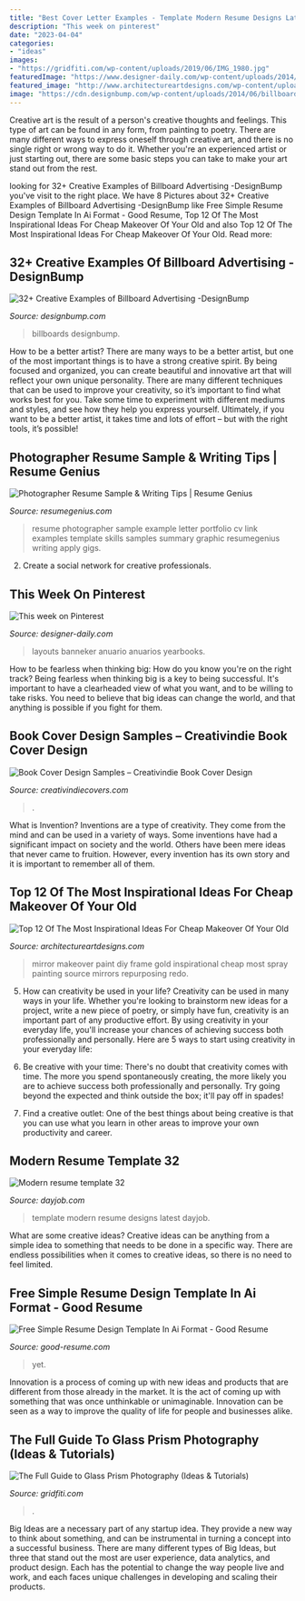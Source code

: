 ```yaml
---
title: "Best Cover Letter Examples - Template Modern Resume Designs Latest Dayjob"
description: "This week on pinterest"
date: "2023-04-04"
categories:
- "ideas"
images:
- "https://gridfiti.com/wp-content/uploads/2019/06/IMG_1980.jpg"
featuredImage: "https://www.designer-daily.com/wp-content/uploads/2014/07/f847ef05b1dbee4ab9f398768f7549d6.jpg"
featured_image: "http://www.architectureartdesigns.com/wp-content/uploads/2016/03/11-3-630x596.jpg"
image: "https://cdn.designbump.com/wp-content/uploads/2014/06/billboards-ads-creative-023.jpg"
---
```



Creative art is the result of a person's creative thoughts and feelings. This type of art can be found in any form, from painting to poetry. There are many different ways to express oneself through creative art, and there is no single right or wrong way to do it. Whether you're an experienced artist or just starting out, there are some basic steps you can take to make your art stand out from the rest.

	

		
looking for 32+ Creative Examples of Billboard Advertising -DesignBump you've visit to the right place. We have 8 Pictures about 32+ Creative Examples of Billboard Advertising -DesignBump like Free Simple Resume Design Template In Ai Format - Good Resume, Top 12 Of The Most Inspirational Ideas For Cheap Makeover Of Your Old and also Top 12 Of The Most Inspirational Ideas For Cheap Makeover Of Your Old. Read more:
		
    
## 32+ Creative Examples Of Billboard Advertising -DesignBump

<img loading=lazy src="https://cdn.designbump.com/wp-content/uploads/2014/06/billboards-ads-creative-023.jpg" onerror="this.onerror=null;this.src='https://tse2.mm.bing.net/th?id=OIP.QrB6MIHoFKFNeI30EyJ2QwHaJ6&amp;pid=15.1';" alt="32+ Creative Examples of Billboard Advertising -DesignBump">

_Source: designbump.com_

>billboards designbump. 

	

How to be a better artist?
There are many ways to be a better artist, but one of the most important things is to have a strong creative spirit. By being focused and organized, you can create beautiful and innovative art that will reflect your own unique personality. There are many different techniques that can be used to improve your creativity, so it’s important to find what works best for you. Take some time to experiment with different mediums and styles, and see how they help you express yourself. Ultimately, if you want to be a better artist, it takes time and lots of effort – but with the right tools, it’s possible!

    
## Photographer Resume Sample &amp; Writing Tips | Resume Genius

<img loading=lazy src="https://resumegenius.com/wp-content/uploads/2019/03/Photographer-Resume-Example-Template.png" onerror="this.onerror=null;this.src='https://tse3.mm.bing.net/th?id=OIP.nu0mAd1k_F-UHLr-ethxcQHaKe&amp;pid=15.1';" alt="Photographer Resume Sample &amp; Writing Tips | Resume Genius">

_Source: resumegenius.com_

>resume photographer sample example letter portfolio cv link examples template skills samples summary graphic resumegenius writing apply gigs. 

	

2. Create a social network for creative professionals. 

    
## This Week On Pinterest

<img loading=lazy src="https://www.designer-daily.com/wp-content/uploads/2014/07/f847ef05b1dbee4ab9f398768f7549d6.jpg" onerror="this.onerror=null;this.src='https://tse1.mm.bing.net/th?id=OIP.mcwhjV27FxtUmL9la8b1NwHaKC&amp;pid=15.1';" alt="This week on Pinterest">

_Source: designer-daily.com_

>layouts banneker anuario anuarios yearbooks. 

	

How to be fearless when thinking big: How do you know you're on the right track?
Being fearless when thinking big is a key to being successful. It's important to have a clearheaded view of what you want, and to be willing to take risks. You need to believe that big ideas can change the world, and that anything is possible if you fight for them.

    
## Book Cover Design Samples – Creativindie Book Cover Design

<img loading=lazy src="https://www.creativindiecovers.com/wp-content/uploads/2011/10/newspine3.jpg" onerror="this.onerror=null;this.src='https://tse4.mm.bing.net/th?id=OIP.h0U1gAnlbWTN0td8HbkyXgHaFe&amp;pid=15.1';" alt="Book Cover Design Samples – Creativindie Book Cover Design">

_Source: creativindiecovers.com_

>. 

	

What is Invention?
Inventions are a type of creativity. They come from the mind and can be used in a variety of ways. Some inventions have had a significant impact on society and the world. Others have been mere ideas that never came to fruition. However, every invention has its own story and it is important to remember all of them.

    
## Top 12 Of The Most Inspirational Ideas For Cheap Makeover Of Your Old

<img loading=lazy src="http://www.architectureartdesigns.com/wp-content/uploads/2016/03/11-3-630x596.jpg" onerror="this.onerror=null;this.src='https://tse1.mm.bing.net/th?id=OIP.MtsXCaxlyTYbDX89A6gPbAHaHA&amp;pid=15.1';" alt="Top 12 Of The Most Inspirational Ideas For Cheap Makeover Of Your Old">

_Source: architectureartdesigns.com_

>mirror makeover paint diy frame gold inspirational cheap most spray painting source mirrors repurposing redo. 

	

5. How can creativity be used in your life?
Creativity can be used in many ways in your life. Whether you're looking to brainstorm new ideas for a project, write a new piece of poetry, or simply have fun, creativity is an important part of any productive effort. By using creativity in your everyday life, you'll increase your chances of achieving success both professionally and personally. Here are 5 ways to start using creativity in your everyday life:
1. Be creative with your time: There's no doubt that creativity comes with time. The more you spend spontaneously creating, the more likely you are to achieve success both professionally and personally. Try going beyond the expected and think outside the box; it'll pay off in spades!

2. Find a creative outlet: One of the best things about being creative is that you can use what you learn in other areas to improve your own productivity and career.

    
## Modern Resume Template 32

<img loading=lazy src="https://www.dayjob.com/wp-content/uploads/2018/11/pic_modern_resume_template_32_-_1_page_a-01.jpg" onerror="this.onerror=null;this.src='https://tse4.mm.bing.net/th?id=OIP.kVNVkTSgwgquGj7Ygzeg-QHaKe&amp;pid=15.1';" alt="Modern resume template 32">

_Source: dayjob.com_

>template modern resume designs latest dayjob. 

	

What are some creative ideas?
Creative ideas can be anything from a simple idea to something that needs to be done in a specific way. There are endless possibilities when it comes to creative ideas, so there is no need to feel limited.

    
## Free Simple Resume Design Template In Ai Format - Good Resume

<img loading=lazy src="http://good-resume.com/wp-content/uploads/2018/08/Free-Simple-Resume-Design-Template-in-Ai-Format-2-724x1024.jpg" onerror="this.onerror=null;this.src='https://tse4.mm.bing.net/th?id=OIP.s04hRjwEzEwjmI71AddhsQHaKe&amp;pid=15.1';" alt="Free Simple Resume Design Template In Ai Format - Good Resume">

_Source: good-resume.com_

>yet. 

	

Innovation is a process of coming up with new ideas and products that are different from those already in the market. It is the act of coming up with something that was once unthinkable or unimaginable. Innovation can be seen as a way to improve the quality of life for people and businesses alike.

    
## The Full Guide To Glass Prism Photography (Ideas &amp; Tutorials)

<img loading=lazy src="https://gridfiti.com/wp-content/uploads/2019/06/IMG_1980.jpg" onerror="this.onerror=null;this.src='https://tse3.mm.bing.net/th?id=OIP.GqUjdwwlfbEqS33ZFDpULQHaEK&amp;pid=15.1';" alt="The Full Guide to Glass Prism Photography (Ideas &amp; Tutorials)">

_Source: gridfiti.com_

>. 

	

Big Ideas are a necessary part of any startup idea. They provide a new way to think about something, and can be instrumental in turning a concept into a successful business. There are many different types of Big Ideas, but three that stand out the most are user experience, data analytics, and product design. Each has the potential to change the way people live and work, and each faces unique challenges in developing and scaling their products.

